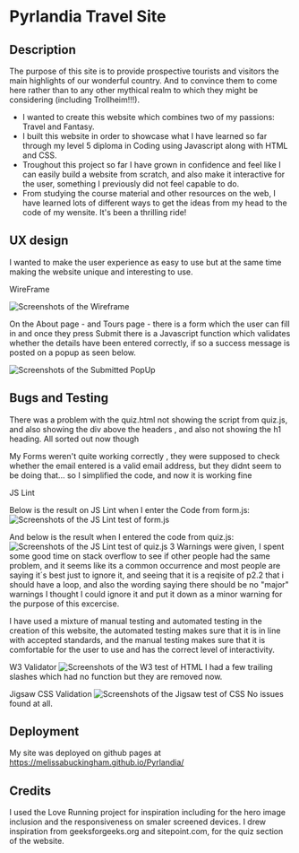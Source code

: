 # Pyrlandia Travel Site
## Description
The purpose of this site is to provide prospective tourists and visitors the main highlights of our wonderful country. And to convince them to come here rather than to any other mythical realm to which they might be considering (including Trollheim!!!).   
- I wanted to create this website which combines two of my passions: Travel and Fantasy.
- I built this website in order to showcase what I have learned so far through my level 5 diploma in Coding using Javascript along with HTML and CSS.
- Troughout this project so far I have grown in confidence and feel like I can easily build a website from scratch, and also make it interactive for the user, something  I previously did not feel capable to do.
- From studying the course material and other resources on the web, I have learned lots of different ways to get the ideas from my head to the code of my wensite. It's been a thrilling ride!
 
## UX design

I wanted to make the user experience as easy to use but at the same time making the website unique and interesting to use. 

WireFrame

![Screenshots of the Wireframe](images/wireFrame.png "WireFrame")

On the About page - and Tours page - there is a form which the user can fill in and once they press Submit there is a Javascript function which validates whether the details have been entered correctly, if so a success message is posted on a popup as seen below.

![Screenshots of the Submitted PopUp](images/popup.png "Submitted PopUp")



## Bugs and Testing

There was a problem with the quiz.html not showing the script from quiz.js, and also showing the div above the headers , and also not showing the h1 heading. All sorted out now though

My Forms weren't quite working correctly , they were supposed to check whether the email entered is a valid email address, but they didnt seem to be doing that... so I simplified the code, and now it is working fine

JS Lint

Below is the result on JS Lint when I enter the Code from form.js:
![Screenshots of the JS Lint test of form.js](images/formJsLint.png "JS Lint - form.js")

And below is the result when I entered the code from quiz.js:
![Screenshots of the JS Lint test of quiz.js](images/quizJsLint.png "JS Lint - quiz.js")
3 Warnings were given, I spent some good time on stack overflow to see if other people had the same problem, and it seems like its a common occurrence and most people are saying it´s best just to ignore it, and seeing that it is a reqisite of p2.2 that i should have a loop, and also the wording saying there should be no "major" warnings I thought I could ignore it and put it down as a minor warning for the purpose of this excercise.

I have used a mixture of manual testing and automated testing in the creation of this website, the automated testing makes sure that it is in line with accepted standards, and the manual testing makes sure that it is comfortable for the user to use and has the correct level of interactivity.

W3 Validator
![Screenshots of the W3 test of HTML](images/W3ValidatorHTML.png "W3 Validation HTML")
I had a few trailing slashes which had no function but they are removed now.

Jigsaw CSS Validation
![Screenshots of the Jigsaw test of CSS](images/jigsaw.png "Jigsaw Validation CSS")
No issues found at all.

## Deployment
My site was deployed on github pages at https://melissabuckingham.github.io/Pyrlandia/


## Credits
I used the Love Running project for inspiration including for the hero image inclusion and the responsiveness on smaler screened devices.
I drew inspiration from geeksforgeeks.org and sitepoint.com, for the quiz section of the website. 